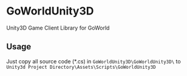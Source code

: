 # GoWorldUnity3D
Unity3D Game Client Library for GoWorld

## Usage
Just copy all source code (*.cs) in `GoWorldUnity3D\GoWorldUnity3D\` to `Unity3d Project Directory\Assets\Scripts\GoWorldUnity3D`
